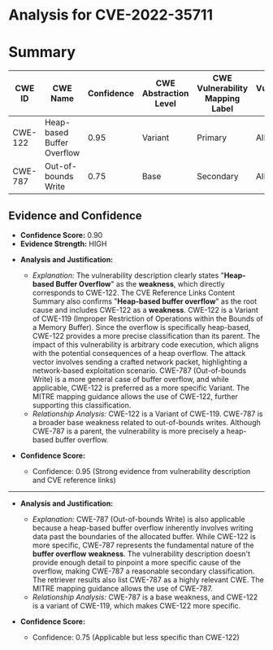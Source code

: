 # Analysis for CVE-2022-35711

# Summary
| CWE ID | CWE Name | Confidence | CWE Abstraction Level | CWE Vulnerability Mapping Label | CWE-Vulnerability Mapping Notes |
|---|---|---|---|---|---|
| CWE-122 | Heap-based Buffer Overflow | 0.95 | Variant | Primary | Allowed |
| CWE-787 | Out-of-bounds Write | 0.75 | Base | Secondary | Allowed |

## Evidence and Confidence

*   **Confidence Score:** 0.90
*   **Evidence Strength:** HIGH

- **Analysis and Justification:**
  - *Explanation:* The vulnerability description clearly states "**Heap-based Buffer Overflow**" as the **weakness**, which directly corresponds to CWE-122. The CVE Reference Links Content Summary also confirms "**Heap-based buffer overflow**" as the root cause and includes CWE-122 as a **weakness**. CWE-122 is a Variant of CWE-119 (Improper Restriction of Operations within the Bounds of a Memory Buffer). Since the overflow is specifically heap-based, CWE-122 provides a more precise classification than its parent. The impact of this vulnerability is arbitrary code execution, which aligns with the potential consequences of a heap overflow. The attack vector involves sending a crafted network packet, highlighting a network-based exploitation scenario. CWE-787 (Out-of-bounds Write) is a more general case of buffer overflow, and while applicable, CWE-122 is preferred as a more specific Variant. The MITRE mapping guidance allows the use of CWE-122, further supporting this classification.
  - *Relationship Analysis:* CWE-122 is a Variant of CWE-119. CWE-787 is a broader base weakness related to out-of-bounds writes. Although CWE-787 is a parent, the vulnerability is more precisely a heap-based buffer overflow.

- **Confidence Score:**
  - Confidence: 0.95 (Strong evidence from vulnerability description and CVE reference links)

---
- **Analysis and Justification:**
  - *Explanation:* CWE-787 (Out-of-bounds Write) is also applicable because a heap-based buffer overflow inherently involves writing data past the boundaries of the allocated buffer. While CWE-122 is more specific, CWE-787 represents the fundamental nature of the **buffer overflow** **weakness**. The vulnerability description doesn't provide enough detail to pinpoint a more specific cause of the overflow, making CWE-787 a reasonable secondary classification. The retriever results also list CWE-787 as a highly relevant CWE. The MITRE mapping guidance allows the use of CWE-787.
  - *Relationship Analysis:* CWE-787 is a base weakness, and CWE-122 is a variant of CWE-119, which makes CWE-122 more specific.

- **Confidence Score:**
  - Confidence: 0.75 (Applicable but less specific than CWE-122)